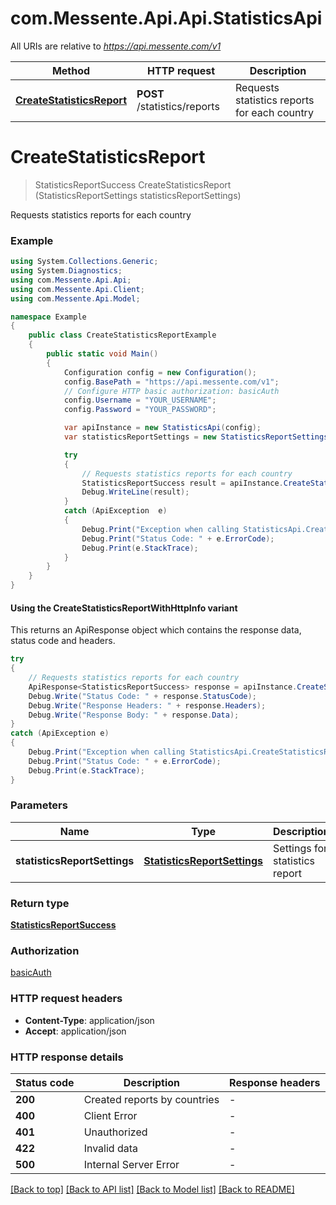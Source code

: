 # com.Messente.Api.Api.StatisticsApi

All URIs are relative to *https://api.messente.com/v1*

| Method | HTTP request | Description |
|--------|--------------|-------------|
| [**CreateStatisticsReport**](StatisticsApi.md#createstatisticsreport) | **POST** /statistics/reports | Requests statistics reports for each country |

<a id="createstatisticsreport"></a>
# **CreateStatisticsReport**
> StatisticsReportSuccess CreateStatisticsReport (StatisticsReportSettings statisticsReportSettings)

Requests statistics reports for each country

### Example
```csharp
using System.Collections.Generic;
using System.Diagnostics;
using com.Messente.Api.Api;
using com.Messente.Api.Client;
using com.Messente.Api.Model;

namespace Example
{
    public class CreateStatisticsReportExample
    {
        public static void Main()
        {
            Configuration config = new Configuration();
            config.BasePath = "https://api.messente.com/v1";
            // Configure HTTP basic authorization: basicAuth
            config.Username = "YOUR_USERNAME";
            config.Password = "YOUR_PASSWORD";

            var apiInstance = new StatisticsApi(config);
            var statisticsReportSettings = new StatisticsReportSettings(); // StatisticsReportSettings | Settings for statistics report

            try
            {
                // Requests statistics reports for each country
                StatisticsReportSuccess result = apiInstance.CreateStatisticsReport(statisticsReportSettings);
                Debug.WriteLine(result);
            }
            catch (ApiException  e)
            {
                Debug.Print("Exception when calling StatisticsApi.CreateStatisticsReport: " + e.Message);
                Debug.Print("Status Code: " + e.ErrorCode);
                Debug.Print(e.StackTrace);
            }
        }
    }
}
```

#### Using the CreateStatisticsReportWithHttpInfo variant
This returns an ApiResponse object which contains the response data, status code and headers.

```csharp
try
{
    // Requests statistics reports for each country
    ApiResponse<StatisticsReportSuccess> response = apiInstance.CreateStatisticsReportWithHttpInfo(statisticsReportSettings);
    Debug.Write("Status Code: " + response.StatusCode);
    Debug.Write("Response Headers: " + response.Headers);
    Debug.Write("Response Body: " + response.Data);
}
catch (ApiException e)
{
    Debug.Print("Exception when calling StatisticsApi.CreateStatisticsReportWithHttpInfo: " + e.Message);
    Debug.Print("Status Code: " + e.ErrorCode);
    Debug.Print(e.StackTrace);
}
```

### Parameters

| Name | Type | Description | Notes |
|------|------|-------------|-------|
| **statisticsReportSettings** | [**StatisticsReportSettings**](StatisticsReportSettings.md) | Settings for statistics report |  |

### Return type

[**StatisticsReportSuccess**](StatisticsReportSuccess.md)

### Authorization

[basicAuth](../README.md#basicAuth)

### HTTP request headers

 - **Content-Type**: application/json
 - **Accept**: application/json


### HTTP response details
| Status code | Description | Response headers |
|-------------|-------------|------------------|
| **200** | Created reports by countries |  -  |
| **400** | Client Error |  -  |
| **401** | Unauthorized |  -  |
| **422** | Invalid data |  -  |
| **500** | Internal Server Error |  -  |

[[Back to top]](#) [[Back to API list]](../README.md#documentation-for-api-endpoints) [[Back to Model list]](../README.md#documentation-for-models) [[Back to README]](../README.md)

